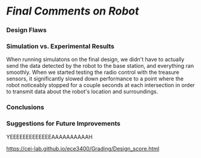 # __*Final Comments on Robot*__

### Design Flaws

### Simulation vs. Experimental Results
  When running simulatons on the final design, we didn't have to actually send the data detected by the robot to the base station, and everything ran smoothly. When we started testing the radio control with the treasure sensors, it significantly slowed down performance to a point where the robot noticeably stopped for a couple seconds at each intersection in order to transmit data about the robot's location and surroundings.

### Conclusions

### Suggestions for Future Improvements

YEEEEEEEEEEEEEAAAAAAAAAAH

https://cei-lab.github.io/ece3400/Grading/Design_score.html

